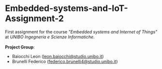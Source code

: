 # Embedded-systems-and-IoT-Assignment-2
First assignment for the course <i>"Embedded systems and Internet of Things"</i> at <i>UNIBO Ingegneria e Scienze Informatiche</i>. <br /><br />
<b>Project Group</b>:<br />
<ul>
  <li>Baiocchi Leon (<a href="mailto:leon.baiocchi@studio.unibo.it">leon.baiocchi@studio.unibo.it</a>)</li>
  <li>Brunelli Federico (<a href="mailto:federico.brunelli4@studio.unibo.it">federico.brunelli4@studio.unibo.it</a>)</li>
</ul>
